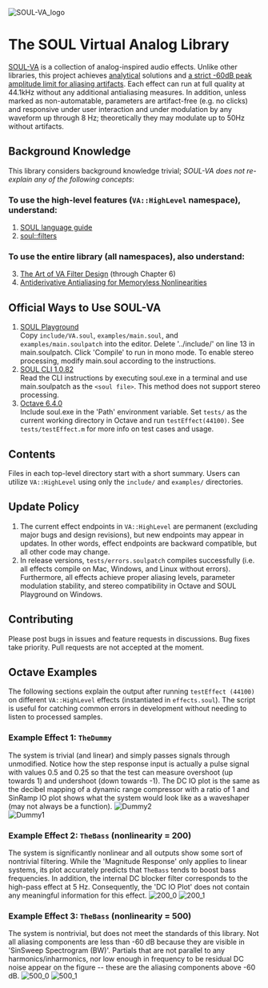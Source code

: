 ![SOUL-VA_logo](logo.png)
# The SOUL Virtual Analog Library
[SOUL-VA](https://github.com/thezhe/SOUL-VA) is a collection of analog-inspired audio effects. Unlike other libraries, this project achieves [analytical](https://math.stackexchange.com/questions/935405/what-s-the-difference-between-analytical-and-numerical-approaches-to-problems) solutions and [a strict -60dB peak amplitude limit for aliasing artifacts](https://github.com/thezhe/SOUL-VA#example-3-onepolec_lan-nonlinearity--500). Each effect can run at full quality at 44.1kHz without any additional antialiasing measures. In addition, unless marked as non-automatable, parameters are artifact-free (e.g. no clicks) and responsive under user interaction and under modulation by any waveform up through 8 Hz; theoretically they may modulate up to 50Hz without artifacts.

## Background Knowledge
This library considers background knowledge trivial; *SOUL-VA does not re-explain any of the following concepts*:  
### To use the high-level features (`VA::HighLevel` namespace), understand:  
1. [SOUL language guide](https://github.com/soul-lang/SOUL/blob/master/docs/SOUL_Language.md)  
2. [soul::filters](https://github.com/soul-lang/SOUL/blob/master/source/soul_library/soul_library_filters.soul)  
### To use the entire library (all namespaces), also understand:  
3. [The Art of VA Filter Design](https://www.kvraudio.com/forum/viewtopic.php?t=350246) (through Chapter 6)   
4. [Antiderivative Antialiasing for Memoryless Nonlinearities](https://acris.aalto.fi/ws/portalfiles/portal/27135145/ELEC_bilbao_et_al_antiderivative_antialiasing_IEEESPL.pdf)

## Official Ways to Use SOUL-VA
1. [SOUL Playground](https://soul.dev/lab/)  
Copy `include/VA.soul`, `examples/main.soul`, and `examples/main.soulpatch` into the editor. Delete '../include/' on line 13 in main.soulpatch. Click 'Compile' to run in mono mode. To enable stereo processing, modify main.soul according to the instructions.
2. [SOUL CLI 1.0.82](https://github.com/soul-lang/SOUL/releases/tag/1.0.82)  
Read the CLI instructions by executing soul.exe in a terminal and use main.soulpatch as the `<soul file>`. This method does not support stereo processing.
3.  [Octave 6.4.0](https://www.gnu.org/software/octave/download)   
Include soul.exe in the 'Path' environment variable. Set `tests/` as the current working directory in Octave and run `testEffect(44100)`. See `tests/testEffect.m` for more info on test cases and usage.

## Contents
Files in each top-level directory start with a short summary. Users can utilize `VA::HighLevel` using only the `include/` and `examples/` directories.

## Update Policy 
1. The current effect endpoints in `VA::HighLevel` are permanent (excluding major bugs and design revisions), but new endpoints may appear in updates. In other words, effect endpoints are backward compatible, but all other code may change.
2. In release versions, `tests/errors.soulpatch` compiles successfully (i.e. all effects compile on Mac, Windows, and Linux without errors). Furthermore, all effects achieve proper aliasing levels, parameter modulation stability, and stereo compatibility in Octave and SOUL Playground on Windows.

## Contributing
Please post bugs in issues and feature requests in discussions. Bug fixes take priority. Pull requests are not accepted at the moment.

## Octave Examples
The following sections explain the output after running `testEffect (44100)` on different `VA::HighLevel` effects (instantiated in `effects.soul`). The script is useful for catching common errors in development without needing to listen to processed samples.

### Example Effect 1: `TheDummy`
The system is trivial (and linear) and simply passes signals through unmodified. Notice how the step response input is actually a pulse signal with values 0.5 and 0.25 so that the test can measure overshoot (up towards 1) and undershoot (down towards -1). The DC IO plot is the same as the decibel mapping of a dynamic range compressor with a ratio of 1 and SinRamp IO plot shows what the system would look like as a waveshaper (may not always be a function). 
![Dummy2](https://user-images.githubusercontent.com/42720670/143499549-a8484fe7-bb55-4c24-8242-aa6dd5be6b1c.png)  
![Dummy1](https://user-images.githubusercontent.com/42720670/143499553-e699e725-ad35-413c-9378-3121313d5d49.png)  
### Example Effect 2: `TheBass` (nonlinearity = 200)
The system is significantly nonlinear and all outputs show some sort of nontrivial filtering. While the 'Magnitude Response' only applies to linear systems, its plot accurately predicts that `TheBass` tends to boost bass frequencies. In addition, the internal DC blocker filter corresponds to the high-pass effect at 5 Hz. Consequently, the 'DC IO Plot' does not contain any meaningful information for this effect.
![200_0](https://user-images.githubusercontent.com/42720670/147501416-b4dd38a7-3c66-49b3-8b57-07cc84e9f2ea.png)
![200_1](https://user-images.githubusercontent.com/42720670/147501419-4961ac5c-b33e-49fc-822b-9c117b886c2c.png)
### Example Effect 3: `TheBass` (nonlinearity = 500)
The system is nontrivial, but does not meet the standards of this library. Not all aliasing components are less than -60 dB because they are visible in 'SinSweep Spectrogram (BW)'. Partials that are not parallel to any harmonics/inharmonics, nor low enough in frequency to be residual DC noise appear on the figure -- these are the aliasing components above -60 dB.
![500_0](https://user-images.githubusercontent.com/42720670/147501429-f1b6f600-2b86-40c1-a913-f888c2f9ef35.png)
![500_1](https://user-images.githubusercontent.com/42720670/147501430-67f85641-2030-4946-bb75-9630ddbed1b7.png)


